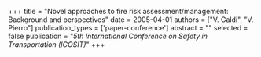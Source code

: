 +++
title = "Novel approaches to fire risk assessment/management: Background and perspectives"
date = 2005-04-01
authors = ["V. Galdi", "V. Pierro"]
publication_types = ['paper-conference']
abstract = ""
selected = false
publication = "*5th International Conference on Safety in Transportation (ICOSIT)*"
+++

